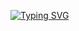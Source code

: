 <a href="https://git.io/typing-svg"><img src="https://readme-typing-svg.herokuapp.com?size=40&pause=1000&color=228BF7&width=435&lines=%E9%BB%91%E5%BF%83%E8%80%81%E6%98%94%E5%B9%B4;Hairuosky.cn" alt="Typing SVG" /></a>
